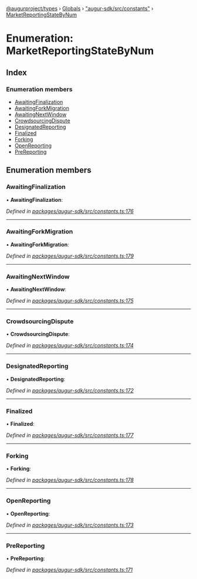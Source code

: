 [@augurproject/types](../README.md) › [Globals](../globals.md) › ["augur-sdk/src/constants"](../modules/_augur_sdk_src_constants_.md) › [MarketReportingStateByNum](_augur_sdk_src_constants_.marketreportingstatebynum.md)

# Enumeration: MarketReportingStateByNum

## Index

### Enumeration members

* [AwaitingFinalization](_augur_sdk_src_constants_.marketreportingstatebynum.md#awaitingfinalization)
* [AwaitingForkMigration](_augur_sdk_src_constants_.marketreportingstatebynum.md#awaitingforkmigration)
* [AwaitingNextWindow](_augur_sdk_src_constants_.marketreportingstatebynum.md#awaitingnextwindow)
* [CrowdsourcingDispute](_augur_sdk_src_constants_.marketreportingstatebynum.md#crowdsourcingdispute)
* [DesignatedReporting](_augur_sdk_src_constants_.marketreportingstatebynum.md#designatedreporting)
* [Finalized](_augur_sdk_src_constants_.marketreportingstatebynum.md#finalized)
* [Forking](_augur_sdk_src_constants_.marketreportingstatebynum.md#forking)
* [OpenReporting](_augur_sdk_src_constants_.marketreportingstatebynum.md#openreporting)
* [PreReporting](_augur_sdk_src_constants_.marketreportingstatebynum.md#prereporting)

## Enumeration members

###  AwaitingFinalization

• **AwaitingFinalization**:

*Defined in [packages/augur-sdk/src/constants.ts:176](https://github.com/AugurProject/augur/blob/69c4be52bf/packages/augur-sdk/src/constants.ts#L176)*

___

###  AwaitingForkMigration

• **AwaitingForkMigration**:

*Defined in [packages/augur-sdk/src/constants.ts:179](https://github.com/AugurProject/augur/blob/69c4be52bf/packages/augur-sdk/src/constants.ts#L179)*

___

###  AwaitingNextWindow

• **AwaitingNextWindow**:

*Defined in [packages/augur-sdk/src/constants.ts:175](https://github.com/AugurProject/augur/blob/69c4be52bf/packages/augur-sdk/src/constants.ts#L175)*

___

###  CrowdsourcingDispute

• **CrowdsourcingDispute**:

*Defined in [packages/augur-sdk/src/constants.ts:174](https://github.com/AugurProject/augur/blob/69c4be52bf/packages/augur-sdk/src/constants.ts#L174)*

___

###  DesignatedReporting

• **DesignatedReporting**:

*Defined in [packages/augur-sdk/src/constants.ts:172](https://github.com/AugurProject/augur/blob/69c4be52bf/packages/augur-sdk/src/constants.ts#L172)*

___

###  Finalized

• **Finalized**:

*Defined in [packages/augur-sdk/src/constants.ts:177](https://github.com/AugurProject/augur/blob/69c4be52bf/packages/augur-sdk/src/constants.ts#L177)*

___

###  Forking

• **Forking**:

*Defined in [packages/augur-sdk/src/constants.ts:178](https://github.com/AugurProject/augur/blob/69c4be52bf/packages/augur-sdk/src/constants.ts#L178)*

___

###  OpenReporting

• **OpenReporting**:

*Defined in [packages/augur-sdk/src/constants.ts:173](https://github.com/AugurProject/augur/blob/69c4be52bf/packages/augur-sdk/src/constants.ts#L173)*

___

###  PreReporting

• **PreReporting**:

*Defined in [packages/augur-sdk/src/constants.ts:171](https://github.com/AugurProject/augur/blob/69c4be52bf/packages/augur-sdk/src/constants.ts#L171)*
